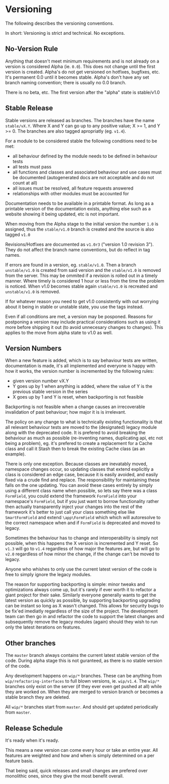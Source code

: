 Versioning
==========

The following describes the versioning conventions. 

In short: Versioning is strict and technical. No exceptions.

No-Version Rule
---------------

Anything that doesn't meet minimum requirements and is not already on a version
is considered Alpha (ie. `0.0`). This does not change until the first version is
created. Alpha's do not get versioned on hotfixes, bugfixes, etc. It's permanent
0.0 until it becomes stable. Alpha's don't have any set branch naming 
convention; there is usually no 0.0 branch.

There is no beta, etc. The first version after the "alpha" state is stable/v1.0

Stable Release
--------------

Stable versions are released as branches. The branches have the name
`stable/vX.Y`. Where X and Y can go up to any positive value; X >= 1, and 
Y >= 0. The branches are also tagged apropriatly (eg. `v1.4`).

For a module to be considered stable the following conditions need to be met:

 * all behaviour defined by the module needs to be defined in behaviour tests
 * all tests must pass
 * all functions and classes and associated behaviour and use cases must be
 documented (autogenerated docs are not acceptable and do not count at all)
 * all issues must be resolved, all feature requests answered
 * relationships with other modules must be accounted for

Documentation needs to be available in a printable format. As long as a 
printable version of the documentation exists, anything else such as a website
showing it being updated, etc is not important.

When moving from the Alpha stage to the initial version the number `1.0` is 
assigned, thus the `stable/v1.0` branch is created and the source is also 
tagged `v1.0`

Revisions/Hotfixes are documented as `v1.0r3` ("version 1.0 revision 3"). They 
do not affect the branch name conventions, but do reflect in tag names.

If errors are found in a version, eg. `stable/v1.0`. Then a branch `unstable/v1.0`
is created from said version and the `stable/v1.0` is removed from the server. 
This may be ommited if a revision is rolled out in a timely manner. Where timely
is considered 1 hour or less from the time the problem is noticed. When v1.0 
becomes stable again `stable/v1.0` is recreated and `unstable/v1.0` is removed.

If for whatever reason you need to get v1.0 consistently with out worrying about
it being in stable or unstable state, you use the tags instead.

Even if all conditions are met, a version may be posponed. Reasons for 
postponing a version may include practical considerations such as using it more 
before shipping it out (to avoid unnecesary changes to changes). This applies to 
the move from alpha state to v1.0 as well.

Version Numbers
---------------

When a new feature is added, which is to say behaviour tests are written, 
documentation is made, it's all implemented and everyone is happy with how it
works, the version number is incremented by the following rules:

 * given version number vX.Y
 * Y goes up by 1 when anything is added, where the value of Y is the previous
 stable version in the series
 * X goes up by 1 and Y is reset, when backporting is not feasible

Backporting is not feasible when a change causes an irrecoverable invalidation
of past behaviour; how major it is is irrelevant.

The policy on any change to what is technically existing functionality is that
all relevant behaviour tests are moved to the (designated) legacy module along
with the deprecated code. It is prefered to avoid breaking the behaviour as much
as possible (re-inventing names, duplicating api, etc not being a problem), eg.
it's prefered to create a replacement for a Cache class and call it Stash then
to break the existing Cache class (as an example).

There is only one exception. Because classes are inevatably moved, namespace 
changes occur, so updating classes that extend explicitly a class is 
considered an edge case, because it is easily avoided, and easily fixed via a 
crude find and replace. The responsibility for maintaining these falls on the 
one updating. You can avoid these cases entirely by simply using a different 
class name when possible, so lets say there was a class `FormField`, you could
extend the framework `FormField` into your namespace's `FormField`, but if you 
just want to borrow functionality rather then actually transparently inject
your changes into the rest of the framework it's better to just call your class
something else like `SmartFormField` and extend `\app\FormField` which which 
will autoresolve to the correct namespace when and if `FormField` is deprecated
and moved to legacy.

Sometimes the behaviour has to change and interoperability is simply not 
possible, when this happens the X version is incremented and Y reset. So `v1.3` 
will go to `v1.4` regardless of how major the features are, but will go to 
`v2.0` regardless of how minor the change, if the change can't be moved to legacy.

Anyone who whishes to only use the current latest version of the code is free to
simply ignore the legacy modules.

The reason for supporting backporting is simple: minor tweaks and optimizations
always come up, but it's rarely if ever worth it to refactor a giant project
for their sake. Similarly everyone generally wants to get the latest version
as quickly as possible, by supporting backporting upgrading can be instant so 
long as X wasn't changed. This allows for security bugs to be fix'ed imediatly
regardless of the size of the project. The development team can then go in and
refactor the code to support the latest changes and subsequently remove the 
legacy modules (again) should they wish to run only the latest iterations on
features.

Other branches
--------------

The `master` branch always contains the current latest stable version of the 
code. During alpha stage this is not guranteed, as there is no stable version of
the code.

Any development happens on `wip/*` branches. These can be anything from 
`wip/refactoring-interfaces` to full blown versions, ie. `wip/v1.4`. The 
`wip/*` branches only exist on the server (if they ever even get pushed at all) 
while they are worked on. When they are merged to version branch or becomes a 
stable branch they are deleted.

All `wip/*` branches start from `master`. And should get updated periodically
from `master`.

Release Schedule
----------------

It's ready when it's ready.

This means a new version can come every hour or take an entire year. All 
features are weighted and how and when is simply determined on a per feature
basis.

That being said, quick releases and small changes are prefered over monolithic 
ones, since they give the most benefit overall.